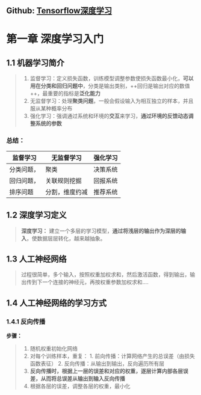 ## Github: [Tensorflow深度学习](https://github.com/PacktPublishing/Deep-Learning-with-TensorFlow)
# 第一章  深度学习入门
## 1.1 机器学习简介
> 1. 监督学习：定义损失函数，训练模型调整参数使损失函数最小化，**可以用在分类和回归问题中**，分类是输出类别，++回归是输出对应的数值++，最重要的指标是**泛化能力**
> 2. 无监督学习：处理**聚类问题**，一般会假设输入为相互独立的样本，并且服从某种概率分布
> 3. 强化学习：强调通过系统和环境的**交互**来学习，**通过环境的反馈动态调整系统的参数**
### 总结：
|监督学习|无监督学习|强化学习|
|-|-|-|
|分类问题，|聚类|决策系统| 
|回归问题，|关联规则挖掘|回报系统|
|排序问题|分割，维度约减|推荐系统|

## 1.2 深度学习定义
> **深度学习：** 建立一个多层的学习模型，**通过将浅层的输出作为深层的输入**，使数据层层转化，越来越抽象。
## 1.3 人工神经网络
> 过程很简单，多个输入，按照权重加权求和，然后激活函数，得到输出，输出传到下一个连接的神经元，再按权重参数加权求和....
## 1.4 人工神经网络的学习方式
### 1.4.1 反向传播
**步骤：**
>1. 随机权重初始化网络
>2. 对每个训练样本，重复：
	1. 前向传播：计算网络产生的总误差（由损失函数表征）
	2. 反向传播：从输出到输出，反向遍历所有层
>3. **反向传播时，根据上一层的误差和对应的权重，逐层计算内部各层误差，从而将总误差从输出到输入反向传播**
>4. 根据各层的误差，调整各层的权重，最小化

